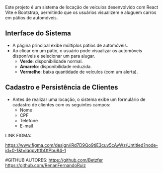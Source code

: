 

Este projeto é um sistema de locação de veículos desenvolvido com React Vite e Bootstrap, permitindo que os usuários visualizem e aluguem carros em pátios de automóveis.

## Interface do Sistema

- A página principal exibe múltiplos pátios de automóveis.
- Ao clicar em um pátio, o usuário pode visualizar os automóveis disponíveis e selecionar um para alugar.
  - **Verde**: disponibilidade normal.
  - **Amarelo**: disponibilidade reduzida.
  - **Vermelho**: baixa quantidade de veículos (com um alerta).


## Cadastro e Persistência de Clientes

- Antes de realizar uma locação, o sistema exibe um formulário de cadastro de clientes com os seguintes campos:
  - Nome
  - CPF
  - Telefone
  - E-mail

 LINK FIGMA:

https://www.figma.com/design/iRd7D9Qo9tjE3cuv5cAyWz/Untitled?node-id=0-1&t=lqqpvtttbOtPbu84-1

 #GITHUB AUTORES:
https://github.com/Betzfer
https://github.com/RenanFernandoRuiz 

 

